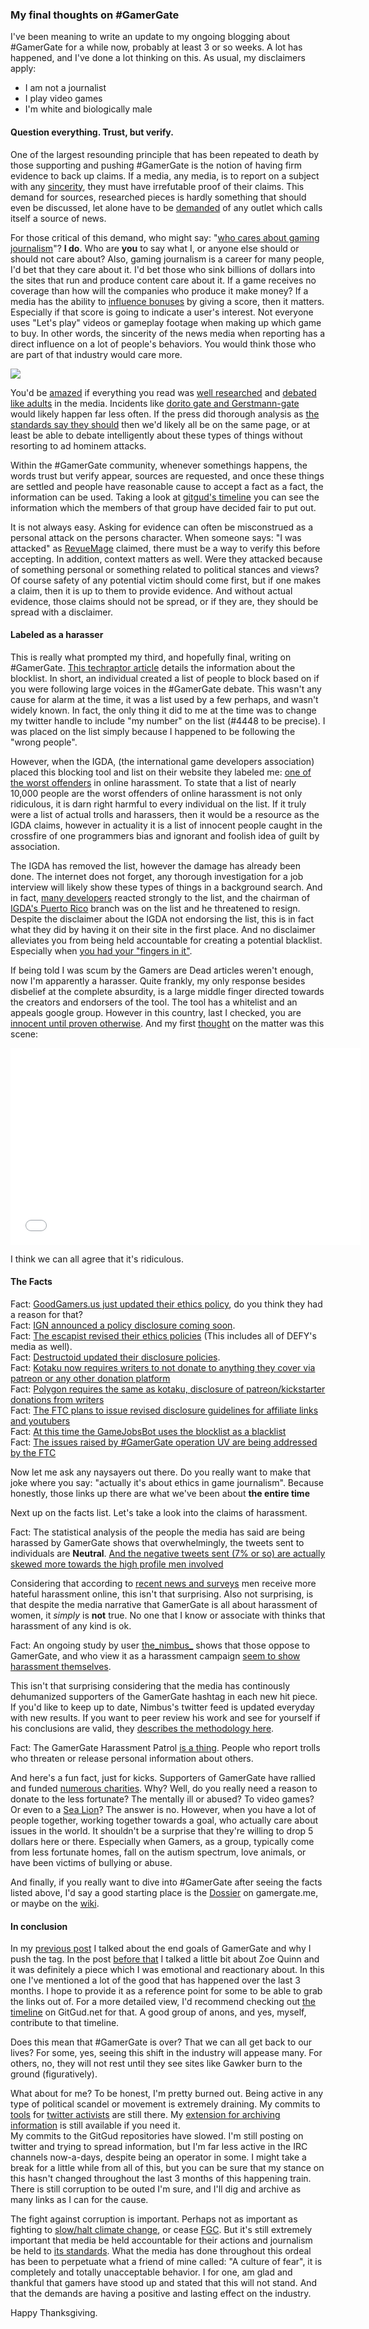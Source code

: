 ### My final thoughts on #GamerGate

I've been meaning to write an update to my ongoing blogging about
\#GamerGate for a while now, probably at least 3 or so weeks. A lot has
happened, and I've done a lot thinking on this. As usual, my disclaimers
apply: 

- I am not a journalist
- I play video games
- I'm white and biologically male

#### Question everything. Trust, but verify. 

One of the largest resounding principle that has been repeated to death
by those supporting and pushing #GamerGate is the notion of having firm
evidence to back up claims. If a media, any media, is to report on a
subject with any [sincerity], they must have irrefutable proof of their
claims. This demand for sources, researched pieces is hardly something
that should even be discussed, let alone have to be [demanded] of any
outlet which calls itself a source of news. 

For those critical of this demand, who might say: "[who cares about
gaming journalism]"? **I do**. Who are **you** to say what I, or anyone
else should or should not care about? Also, gaming journalism is a
career for many people, I'd bet that they care about it. I'd bet those
who sink billions of dollars into the sites that run and produce content
care about it. If a game receives no coverage than how will the
companies who produce it make money? If a media has the ability to
[influence bonuses] by giving a score, then it matters. Especially if
that score is going to indicate a user's interest. Not everyone uses
"Let's play" videos or gameplay footage when making up which game to
buy. In other words, the sincerity of the news media when reporting has
a direct influence on a lot of people's behaviors. You would think those
who are part of that industry would care more.

<img src="/images/politics/gamer-gate/whocares.jpg-large" />

You'd be [amazed] if everything you read was [well researched] and
[debated like adults] in the media. Incidents like [dorito gate and
Gerstmann-gate] would likely happen far less often. If the press did
thorough analysis as [the standards say they should] then we'd likely
all be on the same page, or at least be able to debate intelligently
about these types of things without resorting to ad hominem attacks. 

Within the #GamerGate community, whenever somethings happens, the words
trust but verify appear, sources are requested, and once these things
are settled and people have reasonable cause to accept a fact as a fact,
the information can be used. Taking a look at [gitgud's timeline] you
can see the information which the members of that group have decided
fair to put out. 

It is not always easy. Asking for evidence can often be misconstrued as a
personal attack on the persons character. When someone says: "I was
attacked" as [RevueMage] claimed, there must be a way to verify this
before accepting. In addition, context matters as well. Were they
attacked because of something personal or something related to
political stances and views? Of course safety of any potential victim
should come first, but if one makes a claim, then it is up to them to
provide evidence. And without actual evidence, those claims should not
be spread, or if they are, they should be spread with a disclaimer. 

#### Labeled as a harasser 

This is really what prompted my third, and hopefully final, writing on
\#GamerGate. [This techraptor article] details the information about the
blocklist. In short, an individual created a list of people to block
based on if you were following large voices in the #GamerGate debate.
This wasn't any cause for alarm at the time, it was a list used by a few
perhaps, and wasn't widely known. In fact, the only thing it did to me
at the time was to change my twitter handle to include "my number" on
the list (#4448 to be precise). I was placed on the list simply because I
happened to be following the "wrong people". 

However, when the IGDA, (the international game developers association)
placed this blocking tool and list on their website they labeled me:
[one of the worst offenders] in online harassment. To state that a list
of nearly 10,000 people are the worst offenders of online harassment is
not only ridiculous, it is darn right harmful to every individual on the
list. If it truly were a list of actual trolls and harassers, then it
would be a resource as the IGDA claims, however in actuality it is a
list of innocent people caught in the crossfire of one programmers bias
and ignorant and foolish idea of guilt by association. 

The IGDA has removed the list, however the damage has already been done.
The internet does not forget, any thorough investigation for a job
interview will likely show these types of things in a background search.
And in fact, [many developers] reacted strongly to the list, and the
chairman of [IGDA's Puerto Rico] branch was on the list and he
threatened to resign. Despite the disclaimer about the IGDA not
endorsing the list, this is in fact what they did by having it on their
site in the first place. And no disclaimer alleviates you from being
held accountable for creating a potential blacklist. Especially when
[you had your "fingers in it"]. 

If being told I was scum by the Gamers are Dead articles weren't enough,
now I'm apparently a harasser. Quite frankly, my only response besides
disbelief at the complete absurdity, is a large middle finger directed
towards the creators and endorsers of the tool. The tool has a whitelist
and an appeals google group. However in this country, last I checked,
you are [innocent until proven otherwise]. And my first [thought] on the
matter was this scene: 

<iframe width="560" height="315"
src="//www.youtube.com/embed/i-dJPoSlPfU" frameborder="0"
allowfullscreen></iframe>

I think we can all agree that it's ridiculous. 

#### The Facts 

Fact: [GoodGamers.us just updated their ethics policy], do you think
they had a reason for that?  
Fact: [IGN announced a policy disclosure coming soon].  
Fact: [The escapist revised their ethics policies] (This includes all of DEFY's media as well).    
Fact: [Destructoid updated their disclosure policies].   
Fact: [Kotaku now requires writers to not donate to anything they cover via patreon or any other donation platform]     
Fact: [Polygon requires the same as kotaku, disclosure of patreon/kickstarter donations from writers]   
Fact: [The FTC plans to issue revised disclosure guidelines for affiliate links and youtubers]   
Fact: [At this time the GameJobsBot uses the blocklist as a blacklist]   
Fact: [The issues raised by #GamerGate operation UV are being addressed by the FTC]   

Now let me ask any naysayers out there. Do you really want to make that
joke where you say: "actually it's about ethics in game journalism".
Because honestly, those links up there are what we've been about **the
entire time** 

Next up on the facts list. Let's take a look into the claims of
harassment. 

Fact: The statistical analysis of the people the media has said are
being harassed by GamerGate shows that overwhelmingly, the tweets sent
to individuals are **Neutral**. [And the negative tweets sent (7% or so) are actually skewed more towards the high profile men involved]

Considering that according to [recent news and surveys] men receive more
hateful harassment online, this isn't that surprising. Also not
surprising, is that despite the media narrative that GamerGate is all
about harassment of women, it _simply_ is **not** true. No one that I
know or associate with thinks that harassment of any kind is ok. 

Fact: An ongoing study by user [the\_nimbus\_] shows that those oppose to GamerGate, 
and who view it as a harassment campaign [seem to show harassment
themselves].

This isn't that surprising considering that the media has continously
dehumanized supporters of the GamerGate hashtag in each new hit piece.
If you'd like to keep up to date, Nimbus's twitter feed is updated
everyday with new results. If you want to peer review his work and see
for yourself if his conclusions are valid, they [describes the methodology
here]. 


Fact: The GamerGate Harassment Patrol [is a thing]. People who report
trolls who threaten or release personal information about others. 


And here's a fun fact, just for kicks. Supporters of GamerGate have
rallied and funded [numerous charities]. Why? Well, do you really need a
reason to donate to the less fortunate? The mentally ill or abused? To
video games? Or even to a [Sea Lion]? The answer is no. However, when
you have a lot of people together, working together towards a goal, who
actually care about issues in the world. It shouldn't be a surprise that
they're willing to drop 5 dollars here or there. Especially when Gamers, as a group,
typically come from less fortunate homes, fall on the autism spectrum,
love animals, or have been victims of bullying or abuse. 

And finally, if you really want to dive into #GamerGate after seeing the
facts listed above, I'd say a good starting place is the [Dossier] on
gamergate.me, or maybe on the [wiki](wiki.gamergate.me).

#### In conclusion

In my [previous post] I talked about the end goals of GamerGate and why
I push the tag. In the post [before that] I talked a little bit about
Zoe Quinn and it was definitely a piece which I was emotional and
reactionary about. In this one I've mentioned a lot of the good that has
happened over the last 3 months. I hope to provide it as a reference
point for some to be able to grab the links out of. For a more detailed
view, I'd recommend checking out [the timeline] on GitGud.net for that.
A good group of anons, and yes, myself, contribute to that timeline. 

Does this mean that #GamerGate is over? That we can all get back to our
lives? For some, yes, seeing this shift in the industry will appease
many. For others, no, they will not rest until they see sites like
Gawker burn to the ground (figuratively).

What about for me? To be honest, I'm pretty burned out. Being active in
any type of political scandel or movement is extremely draining. My
commits to [tools] for [twitter activists] are still there. My
[extension for archiving information] is still available if you need it.  
My commits to the GitGud repositories have slowed. I'm still posting on 
twitter and trying to spread information, but I'm far less active in the IRC
channels now-a-days, despite being an operator in some. I might take a
break for a little while from all of this, but you can be sure that my
stance on this hasn't changed throughout the last 3 months of this
happening train. There is still corruption to be outed I'm sure, and
I'll dig and archive as many links as I can for the cause. 


The fight against corruption is important. Perhaps not as important
as fighting to [slow/halt climate change], or cease [FGC]. But it's
still extremely important that media be held accountable for their
actions and journalism be held to [its standards]. What the media has
done throughout this ordeal has been to perpetuate what a friend of mine
called: "A culture of fear", it is completely and totally unacceptable
behavior. I for one, am glad and thankful that gamers have stood up and
stated that this will not stand. And that the demands are having a
positive and lasting effect on the industry. 

Happy Thanksgiving.


[its standards]:http://www.spj.org/ethicscode.asp
[slow/halt climate change]:http://www.epa.gov/climatechange/wycd/
[FGC]:http://orchidproject.org/
[extension for archiving information]:https://chrome.google.com/webstore/detail/arc-one-click-archiving/hmbmdbfkpgemaefgbinhcfodneaocfeg
[twitter activists]:https://github.com/EJEHardenberg/SharedVoice
[tools]:https://github.com/EJEHardenberg/HydraHug
[Dossier]:http://press.gamergate.me/dossier/
[the timeline]:http://gitgud.net/gamergate/gamergateop/tree/master/Current-Happenings
[before that]:/writing/political/gamer-gate
[is a thing]:https://archive.today/E95Rz
[previous post]:/writing/political/gamer-gate-round-2
[Sea Lion]:http://wwf.worldwildlife.org/site/TR/PandaNation/Panda-Nation?team_id=53922&pg=team&fr_id=1182
[numerous charities]:http://gamergate.me/charity/
[describes the methodology here]:http://gamergate.me/2014/11/data-study-on-harassment/
[seem to show harassment themselves]:http://techraptor.net/content/gamergate-really-analysis-twitter-hashtag 
[the\_nimbus\_]:http://twitter.com/the_nimbus_
[recent news and surveys]:https://archive.today/20141022220402/http://www.thedailybeast.com/articles/2014/09/04/men-are-harassed-more-than-women-online.html
[And the negative tweets sent (7% or so) are actually skewed more towards the high profile men involved]:https://medium.com/@cainejw/an-actual-statistical-analysis-of-gamergate-dfd809858f68
[The issues raised by #GamerGate operation UV are being addressed by the FTC]:https://archive.today/2O97V
[At this time the GameJobsBot uses the blocklist as a blacklist]:http://pbs.twimg.com/media/B3Y0TKlCMAAiD8V.jpg
[The FTC plans to issue revised disclosure guidelines for affiliate links and youtubers]:https://archive.today/eE9Fw
[Polygon requires the same as kotaku, disclosure of patreon/kickstarter donations from writers]:https://archive.today/20141123231414/http://www.polygon.com/forums/meta/2014/8/26/6071669/on-patreon-support
[Kotaku now requires writers to not donate to anything they cover via patreon or any other donation platform]:http://blogjob.com/oneangrygamer/2014/08/polygon-kotaku-outed-by-gamers-forced-to-revise-some-policies-good/
[Destructoid updated their disclosure policies]:http://blogjob.com/oneangrygamer/2014/09/gamergate-destructoid-updates-disclosure-policies-due-to-controversy-thank-you/
[The escapist revised their ethics policies]:http://www.escapistmagazine.com/articles/view/video-games/editorials/12223-The-Escapist-Publisher-Issues-Public-Statement-on-Gamergate.5
[IGN announced a policy disclosure coming soon]:http://blogjob.com/oneangrygamer/2014/11/gamergate-igns-disclosure-code-of-ethics-public-policy-coming-soon/
[GoodGamers.us just updated their ethics policy]:http://www.goodgamers.us/2014/11/26/the-great-big-ethics-policy/
[thought]:https://twitter.com/EthanJEldridge/status/536177036461490176
[innocent until proven otherwise]:http://legal-dictionary.thefreedictionary.com/Innocent+until+proven+guilty
[you had your "fingers in it"]:https://archive.today/MHpF3
[IGDA's Puerto Rico]:https://archive.today/OwiKX
[many developers]:http://techraptor.net/content/developers-react-igda-controversy
[sincerity]:https://archive.today/3vkPD#selection-2647.1-3135.52
[demanded]:https://archive.today/CdTgS
[who cares about gaming journalism]:http://archive.today/5cEEz
[influence bonuses]:https://archive.today/20141111223957/http://kotaku.com/metacritic-matters-how-review-scores-hurt-video-games-472462218
[amazed]:https://medium.com/@cainejw/dishonesty-feminist-frequency-part-1-fe937f6a791e
[well researched]:https://medium.com/@cainejw/a-narrative-of-gamergate-and-examination-of-claims-of-collusion-with-4chan-5cf6c1a52a60
[debated like adults]:http://www.c-span.org/video/?10175-1/bork-nomination-day-9-part-2
[dorito gate and Gerstmann-gate]:https://archive.today/gZsBq
[the standards say they should]:http://www.spj.org/ethicscode.asp
[gitgud's timeline]:http://gitgud.net/gamergate/gamergateop/tree/master/Current-Happenings
[RevueMage]:https://twitter.com/RevueMage
[This techraptor article]:http://techraptor.net/content/twitter-blocklist-10000-accounts-causes-trouble-just-gamers-developers
[one of the worst offenders]:https://archive.today/hq1oa#selection-2451.0-2451.84
